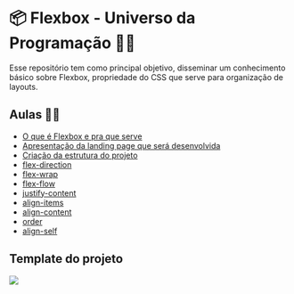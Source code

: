 # 📦 Flexbox - Universo da Programação 👨‍🚀

Esse repositório tem como principal objetivo, disseminar um conhecimento básico sobre Flexbox, propriedade do CSS que serve para organização de layouts.

## Aulas 👩‍🏫

- [O que é Flexbox e pra que serve](#)
- [Apresentação da landing page que será desenvolvida](#)
- [Criação da estrutura do projeto](#)
- [flex-direction](#)
- [flex-wrap](#)
- [flex-flow](#)
- [justify-content](#)
- [align-items](#)
- [align-content](#)
- [order](#)
- [align-self](#)

## Template do projeto
![](https://s3.us-west-2.amazonaws.com/secure.notion-static.com/0729723c-8e7c-44bb-b107-6f002725cf04/Web_1920__1.png?X-Amz-Algorithm=AWS4-HMAC-SHA256&X-Amz-Credential=AKIAT73L2G45O3KS52Y5%2F20200702%2Fus-west-2%2Fs3%2Faws4_request&X-Amz-Date=20200702T192310Z&X-Amz-Expires=86400&X-Amz-Signature=c0f7deed85f07fe54ae435a72d5ebe26622fbab06cf6adcf992f926b54c262e7&X-Amz-SignedHeaders=host&response-content-disposition=filename%20%3D%22Web_1920__1.png%22)
